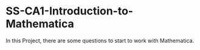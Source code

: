 # SS-CA1-Introduction-to-Mathematica
In this Project, there are some questions to start to work with Mathematica.
